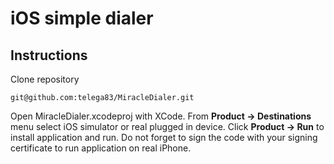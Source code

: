 # iOS simple dialer

## Instructions
Clone repository
```
git@github.com:telega83/MiracleDialer.git
```
Open MiracleDialer.xcodeproj with XCode. From **Product -> Destinations** menu select iOS simulator or real plugged in device. Click **Product -> Run** to install application and run.
Do not forget to sign the code with your signing certificate to run application on real iPhone.
